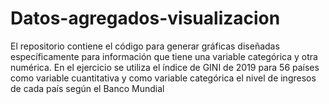 # Datos-agregados-visualizacion
El repositorio contiene el código para generar gráficas diseñadas específicamente para información que tiene una variable categórica y otra numérica. En el ejercicio se utiliza el índice de GINI de 2019 para 56 países como variable cuantitativa y como variable categórica el nivel de ingresos de cada país según el Banco Mundial 
